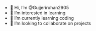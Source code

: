 - 👋 Hi, I’m @Gujjerirohan2905
- 👀 I’m interested in learning
- 🌱 I’m currently learning coding
- 💞️ I’m looking to collaborate on projects

<!---
Gujjerirohan2905/Gujjerirohan2905 is a ✨ special ✨ repository because its `README.md` (this file) appears on your GitHub profile.
You can click the Preview link to take a look at your changes.
--->
